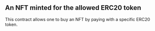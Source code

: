## An NFT minted for the allowed ERC20 token
This contract allows one to buy an NFT by paying with a specific ERC20 token.
